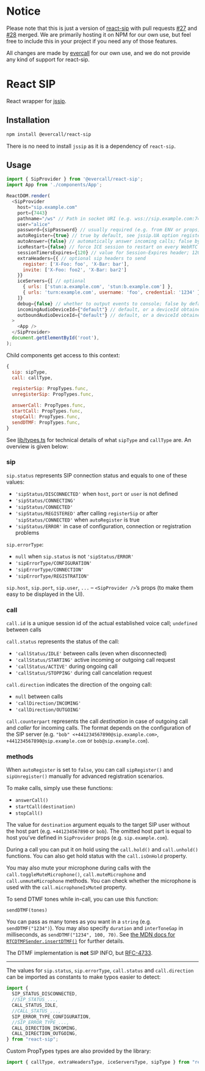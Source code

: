# Notice

Please note that this is just a version of [react-sip](https://github.com/callthemonline/react-sip)
with pull requests [#27](https://github.com/callthemonline/react-sip/pull/27) and [#28](https://github.com/callthemonline/react-sip/pull/28)
merged. We are primarily hosting it on NPM for our own use, but feel free
to include this in your project if you need any of those features.

All changes are made by [evercall](https://evercall.dk) for our own use,
and we do not provide any kind of support for react-sip.

# React SIP

React wrapper for [jssip](https://github.com/versatica/JsSIP).

## Installation

```bash
npm install @evercall/react-sip
```

There is no need to install `jssip` as it is a dependency of `react-sip`.

## Usage

```js
import { SipProvider } from '@evercall/react-sip';
import App from './components/App';

ReactDOM.render(
  <SipProvider
    host="sip.example.com"
    port={7443}
    pathname="/ws" // Path in socket URI (e.g. wss://sip.example.com:7443/ws); "" by default
    user="alice"
    password={sipPassword} // usually required (e.g. from ENV or props)
    autoRegister={true} // true by default, see jssip.UA option register
    autoAnswer={false} // automatically answer incoming calls; false by default
    iceRestart={false} // force ICE session to restart on every WebRTC call; false by default
    sessionTimersExpires={120} // value for Session-Expires header; 120 by default
    extraHeaders={{ // optional sip headers to send
      register: ['X-Foo: foo', 'X-Bar: bar'],
      invite: ['X-Foo: foo2', 'X-Bar: bar2']
    }}
    iceServers={[ // optional
      { urls: ['stun:a.example.com', 'stun:b.example.com'] },
      { urls: 'turn:example.com', username: 'foo', credential: '1234' }
    ]}
    debug={false} // whether to output events to console; false by default
    incomingAudioDeviceId={"default"} // default, or a deviceId obtained from navigator.mediaDevices.enumerateDevices()
    outboundAudioDeviceId={"default"} // default, or a deviceId obtained from navigator.mediaDevices.enumerateDevices()
  >
    <App />
  </SipProvider>
  document.getElementById('root'),
);
```

Child components get access to this context:

```js
{
  sip: sipType,
  call: callType,

  registerSip: PropTypes.func,
  unregisterSip: PropTypes.func,

  answerCall: PropTypes.func,
  startCall: PropTypes.func,
  stopCall: PropTypes.func,
  sendDTMF: PropTypes.func,
}
```

See [lib/types.ts](./src/lib/types.ts) for technical details of what `sipType` and `callType` are.
An overview is given below:

### sip

`sip.status` represents SIP connection status and equals to one of these values:

- `'sipStatus/DISCONNECTED'` when `host`, `port` or `user` is not defined
- `'sipStatus/CONNECTING'`
- `'sipStatus/CONNECTED'`
- `'sipStatus/REGISTERED'` after calling `registerSip` or after `'sipStatus/CONNECTED'` when `autoRegister` is true
- `'sipStatus/ERROR'` in case of configuration, connection or registration problems

`sip.errorType`:

- `null` when `sip.status` is not `'sipStatus/ERROR'`
- `'sipErrorType/CONFIGURATION'`
- `'sipErrorType/CONNECTION'`
- `'sipErrorType/REGISTRATION'`

`sip.host`, `sip.port`, `sip.user`, `...` – `<SipProvider />`’s props (to make them easy to be displayed in the UI).

### call

`call.id` is a unique session id of the actual established voice call; `undefined` between calls

`call.status` represents the status of the call:

- `'callStatus/IDLE'` between calls (even when disconnected)
- `'callStatus/STARTING'` active incoming or outgoing call request
- `'callStatus/ACTIVE'` during ongoing call
- `'callStatus/STOPPING'` during call cancelation request

`call.direction` indicates the direction of the ongoing call:

- `null` between calls
- `'callDirection/INCOMING'`
- `'callDirection/OUTGOING'`

`call.counterpart` represents the call _destination_ in case of outgoing call and _caller_ for
incoming calls.
The format depends on the configuration of the SIP server (e.g. `"bob" <+441234567890@sip.example.com>`, `+441234567890@sip.example.com` or `bob@sip.example.com`).

### methods

When `autoRegister` is set to `false`, you can call `sipRegister()` and `sipUnregister()` manually for advanced registration scenarios.

To make calls, simply use these functions:

- `answerCall()`
- `startCall(destination)`
- `stopCall()`

The value for `destination` argument equals to the target SIP user without the host part (e.g. `+441234567890` or `bob`).
The omitted host part is equal to host you’ve defined in `SipProvider` props (e.g. `sip.example.com`).

During a call you can put it on hold using the `call.hold()` and `call.unhold()` functions. You can also get hold status with the `call.isOnHold` property.

You may also mute your microphone during calls with the `call.toggleMuteMicrophone()`, `call.muteMicrophone` and `call.unmuteMicrophone` methods.
You can check whether the microphone is used with the `call.microphoneIsMuted` property.

To send DTMF tones while in-call, you can use this function:

`sendDTMF(tones)`

You can pass as many tones as you want in a `string` (e.g. `sendDTMF("1234")`).
You may also specify `duration` and `interToneGap` in milliseconds, as `sendDTMF("1234", 100, 70)`. See [the MDN docs for `RTCDTMFSender.insertDTMF()`](https://developer.mozilla.org/en-US/docs/Web/API/RTCDTMFSender/insertDTMF) for further details.

The DTMF implementation is **not** SIP INFO, but [RFC-4733](https://tools.ietf.org/html/rfc4733).

---

The values for `sip.status`, `sip.errorType`, `call.status` and `call.direction` can be imported as constants to make typos easier to detect:

```js
import {
  SIP_STATUS_DISCONNECTED,
  //SIP_STATUS_...,
  CALL_STATUS_IDLE,
  //CALL_STATUS_...,
  SIP_ERROR_TYPE_CONFIGURATION,
  //SIP_ERROR_TYPE_...,
  CALL_DIRECTION_INCOMING,
  CALL_DIRECTION_OUTGOING,
} from "react-sip";
```

Custom PropTypes types are also provided by the library:

```js
import { callType, extraHeadersType, iceServersType, sipType } from "react-sip";
```
